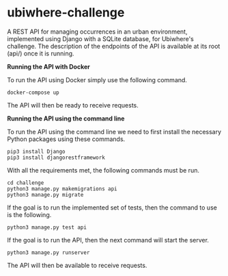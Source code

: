 # ubiwhere-challenge

A REST API for managing occurrences in an urban environment, implemented using Django with a SQLite database, for Ubiwhere's challenge.
The description of the endpoints of the API is available at its root (api/) once it is running.

**Running the API with Docker**

To run the API using Docker simply use the following command.

```
docker-compose up
```

The API will then be ready to receive requests.

**Running the API using the command line**

To run the API using the command line we need to first install the necessary Python packages using these commands.

```
pip3 install Django
pip3 install djangorestframework
```

With all the requirements met, the following commands must be run.

```
cd challenge
python3 manage.py makemigrations api
python3 manage.py migrate
```

If the goal is to run the implemented set of tests, then the command to use is the following.

```
python3 manage.py test api
```

If the goal is to run the API, then the next command will start the server.

```
python3 manage.py runserver
```

The API will then be available to receive requests.